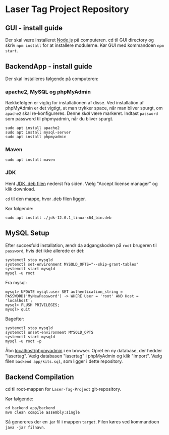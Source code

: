# Laser Tag Project Repository

## GUI - install guide

Der skal være installeret [Node.js](https://nodejs.org/en/) på computeren. 
cd til GUI directory og skriv ```npm install``` for at installere modulerne.
Kør GUI med kommandoen ```npm start```.

## BackendApp - install guide

Der skal installeres følgende på computeren:

### apache2, MySQL og phpMyAdmin

Rækkefølgen er vigtig for installationen af disse. Ved installation af phpMyAdmin er det vigtigt, at man trykker space, når man bliver spurgt, om `apache2` skal re-konfigureres. Denne _skal_ være markeret. Indtast `password` som password til phpmyadmin, når du bliver spurgt.

```
sudo apt install apache2
sudo apt install mysql-server
sudo apt install phpmyadmin
```

### Maven

```
sudo apt install maven
```

### JDK

Hent [JDK .deb filen](https://www.oracle.com/technetwork/java/javase/downloads/jdk12-downloads-5295953.html) nederst fra siden. Vælg "Accept license manager" og klik download.

`cd` til den mappe, hvor .deb filen ligger.

Kør følgende:

```
sudo apt install ./jdk-12.0.1_linux-x64_bin.deb
```

## MySQL Setup

Efter succesfuld installation, ændr da adgangskoden på `root` brugeren til `password`, hvis det ikke allerede er det:

```
systemctl stop mysqld
systemctl set-environment MYSQLD_OPTS="--skip-grant-tables"
systemctl start mysqld
mysql -u root
```

Fra mysql:

```
mysql> UPDATE mysql.user SET authentication_string = PASSWORD('MyNewPassword') -> WHERE User = 'root' AND Host = 'localhost';
mysql> FLUSH PRIVILEGES;
mysql> quit
```

Bagefter:

```
systemctl stop mysqld
systemctl unset-environment MYSQLD_OPTS
systemctl start mysqld
mysql -u root -p
```

Åbn [localhost/phpmyadmin](http://localhost/phpmyadmin) i en browser. Opret en ny database, der hedder "lasertag". Vælg databasen "lasertag" i phpMyAdmin og klik "Import". Vælg filen `backend app/kits.sql`, som ligger i dette repository.

## Backend Compilation

cd til root-mappen for `Laser-Tag-Project` git-repository.

Kør følgende:

```
cd backend app/backend
mvn clean compile assembly:single
``` 

Så genereres der en .jar fil i mappen ```target```. Filen køres ved kommandoen ```java -jar filnavn```.